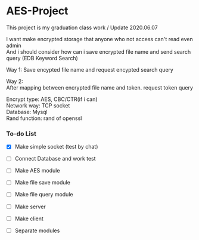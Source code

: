 # AES-Project  
This project is my graduation class work / Update 2020.06.07

I want make encrypted storage that anyone who not access can't read even admin   
And i should consider how can i save encrypted file name and send search query (EDB Keyword Search)  

Way 1: 
Save encypted file name and request encypted search query 

Way 2:  
After mapping between encrypted file name and token. request token query 

Encrypt type: AES, CBC/CTR(if i can)  
Network way: TCP socket  
Database: Mysql   
Rand function: rand of openssl  

### To-do List  

- [x] Make simple socket (test by chat)  
- [ ] Connect Database and work test  
- [ ] Make AES module  
- [ ] Make file save module  
- [ ] Make file query module  
- [ ] Make server  
- [ ] Make client  
- [ ] Separate modules  


